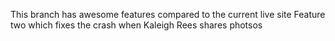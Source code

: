 This branch has awesome features compared to the current live site
Feature two which fixes the crash when Kaleigh Rees shares photsos